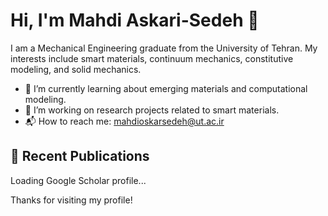 # Hi, I'm Mahdi Askari-Sedeh 👋

I am a Mechanical Engineering graduate from the University of Tehran. My interests include smart materials, continuum mechanics, constitutive modeling, and solid mechanics.

- 🧪 I’m currently learning about emerging materials and computational modeling.
- 🧠 I’m working on research projects related to smart materials.
- 📬 How to reach me: mahdioskarsedeh@ut.ac.ir

## 📄 Recent Publications

<!-- GOOGLE_SCHOLAR:START -->
Loading Google Scholar profile...
<!-- GOOGLE_SCHOLAR:END -->

Thanks for visiting my profile!
